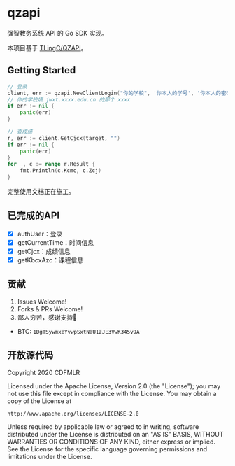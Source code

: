 # qzapi

强智教务系统 API 的 Go SDK 实现。

本项目基于 [TLingC/QZAPI](https://github.com/TLingC/QZAPI/)。

## Getting Started

```go
// 登录
client, err := qzapi.NewClientLogin("你的学校", '你本人的学号', '你本人的密码')
// 你的学校填 jwxt.xxxx.edu.cn 的那个 xxxx
if err != nil {
    panic(err)
}

// 查成绩
r, err := client.GetCjcx(target, "")
if err != nil {
    panic(err)
}
for _, c := range r.Result {
    fmt.Println(c.Kcmc, c.Zcj)
}
```

完整使用文档正在施工。

## 已完成的API

- [x] authUser：登录
- [x] getCurrentTime：时间信息
- [x] getCjcx：成绩信息
- [x] getKbcxAzc：课程信息

## 贡献

1. Issues Welcome!
2. Forks & PRs Welcome!
3. 鄙人穷苦，感谢支持🙏
* BTC: `1DgTSywmxeYvwpSxtNaU1zJE3VwK345v9A`

## 开放源代码

Copyright 2020 CDFMLR

Licensed under the Apache License, Version 2.0 (the "License");
you may not use this file except in compliance with the License.
You may obtain a copy of the License at

    http://www.apache.org/licenses/LICENSE-2.0

Unless required by applicable law or agreed to in writing, software
distributed under the License is distributed on an "AS IS" BASIS,
WITHOUT WARRANTIES OR CONDITIONS OF ANY KIND, either express or implied.
See the License for the specific language governing permissions and
limitations under the License.


